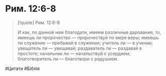 # Рим. 12:6-8

>[!quote] Рим. 12:6-8
>
><p align=“justify”>И как, по данной нам благодати, имеем различные дарования, то, имеешь ли пророчество — пророчествуй по мере веры; имеешь ли служение — пребывай в служении; учитель ли — в учении; увещатель ли — увещавай; раздаватель ли — раздавай в простоте; начальник ли — начальствуй с усердием; благотворитель ли — благотвори с радушием.</p>

#Цитати #Біблія 